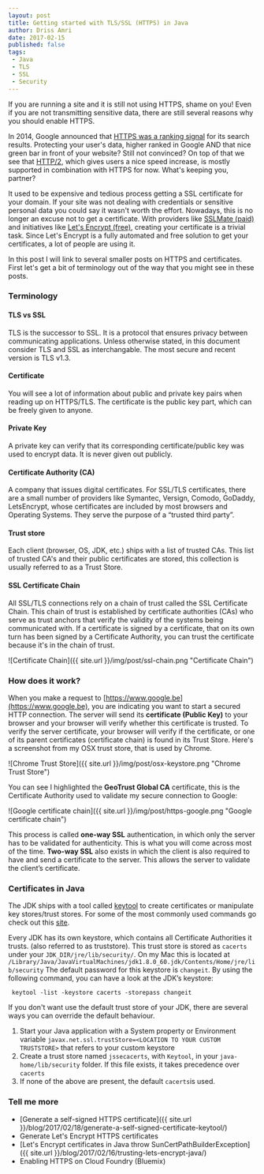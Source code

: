 ```yaml
---
layout: post
title: Getting started with TLS/SSL (HTTPS) in Java
author: Driss Amri
date: 2017-02-15
published: false
tags:
 - Java
 - TLS
 - SSL
 - Security
---
```


If you are running a site and it is still not using HTTPS, shame on you! Even if you are not transmitting sensitive data, there are still several reasons why you should enable HTTPS.

In 2014, Google announced that [HTTPS was a ranking signal](https://webmasters.googleblog.com/2014/08/https-as-ranking-signal.html) for its search results. Protecting your user's data, higher ranked in Google AND that nice green bar in front of your website? Still not convinced? On top of that we see that [HTTP/2](https://en.wikipedia.org/wiki/HTTP/2), which gives users a nice speed increase, is mostly supported in combination with HTTPS for now. What's keeping you, partner? 

It used to be expensive and tedious process getting a SSL certificate for your domain. If your site was not dealing with credentials or sensitive personal data you could say it wasn't worth the effort. Nowadays, this is no longer an excuse not to get a certificate. With providers like [SSLMate (paid)](https://www.sslmate) and initiatives like [Let's Encrypt (free)](https://letsencrypt.org/), creating your certificate is a trivial task. Since Let's Encrypt is a fully automated and free solution to get your certificates, a lot of people are using it.

In this post I will link to several smaller posts on HTTPS and certificates. First let's get a bit of terminology out of the way that you might see in these posts.

### Terminology
#### TLS vs SSL
TLS is the successor to SSL. It is a protocol that ensures privacy between communicating applications. Unless otherwise stated, in this document consider TLS and SSL as interchangable. The most secure and recent version is TLS v1.3.

#### Certificate
You will see a lot of information about public and private key pairs when reading up on HTTPS/TLS. The certificate is the public key part, which can be freely given to anyone.

#### Private Key
A private key can verify that its corresponding certificate/public key was used to encrypt data. It is never given out publicly.

#### Certificate Authority (CA)
A company that issues digital certificates. For SSL/TLS certificates, there are a small number of providers like Symantec, Versign, Comodo, GoDaddy, LetsEncrypt, whose certificates are included by most browsers and Operating Systems. They serve the purpose of a “trusted third party”.

#### Trust store
Each client (browser, OS, JDK, etc.) ships with a list of trusted CAs. This list of trusted CA's and their public certificates are stored, this collection is usually referred to as a Trust Store.

#### SSL Certificate Chain
All SSL/TLS connections rely on a chain of trust called the SSL Certificate Chain. 
This chain of trust is established by certificate authorities (CAs) who serve as trust anchors that verify the validity of the systems being communicated with. If a certificate is signed by a certificate, that on its own turn has been signed by a Certificate Authority, you can trust the certificate because it's in the chain of trust.

![Certificate Chain]({{ site.url }}/img/post/ssl-chain.png "Certificate Chain")


### How does it work?

When you make a request to [https://www.google.be](https://www.google.be), you are indicating you want to start a secured HTTP connection. The server will send its **certificate (Public Key)** to your browser and your browser will verify whether this certificate is trusted. To verify the server certificate, your browser will verify  if the certificate, or one of its parent certificates (certificate chain) is found in its Trust Store. Here's a screenshot from my OSX trust store, that is used by Chrome.

![Chrome Trust Store]({{ site.url }}/img/post/osx-keystore.png "Chrome Trust Store")

You can see I highlighted the **GeoTrust Global CA** certificate, this is the Certificate Authority used to validate my secure connection to Google: 

![Google certificate chain]({{ site.url }}/img/post/https-google.png "Google certificate chain")

This process is called **one-way SSL** authentication, in which only the server has to be validated for authenticity. This is what you will come across most of the time.
**Two-way SSL** also exists in which the client is also required to have and send a certificate to the server.  This allows the server to validate the client’s certificate.

### Certificates in Java

The JDK ships with a tool called [keytool](http://docs.oracle.com/javase/6/docs/technotes/tools/solaris/keytool.html) to create certificates or manipulate key stores/trust stores. For some of the most commonly used commands go check out this [site](https://www.sslshopper.com/article-most-common-java-keytool-keystore-commands.html). 

Every JDK has its own keystore, which contains all Certificate Authorities it trusts. (also referred to as truststore). This trust store is stored as `cacerts` under your `JDK_DIR/jre/lib/security/`. On my Mac this is located at `/Library/Java/JavaVirtualMachines/jdk1.8.0_60.jdk/Contents/Home/jre/lib/security`
 The default password for this keystore is `changeit`. By using the following command, you can have a look at the JDK’s keystore:

```shell
 keytool -list -keystore cacerts -storepass changeit
```

If you don't want use the default trust store of your JDK, there are several ways you can override the default behaviour. 

1. Start your Java application with a System property or Environment variable `javax.net.ssl.trustStore=<LOCATION TO YOUR CUSTOM TRUSTSTORE>` that refers to your custom keystore
2. Create a trust store named `jssecacerts`, with `Keytool`, in your `java-home/lib/security` folder. If this file exists, it takes precedence over `cacerts`
3. If none of the above are present, the default `cacerts`is used.

### Tell me more
 
* [Generate a self-signed HTTPS certificate]({{ site.url }}/blog/2017/02/18/generate-a-self-signed-certificate-keytool/)
* Generate Let's Encrypt HTTPS certificates
* [Let's Encrypt certificates in Java throw SunCertPathBuilderException]({{ site.url }}/blog/2017/02/16/trusting-lets-encrypt-java/)
* Enabling HTTPS on Cloud Foundry (Bluemix)
